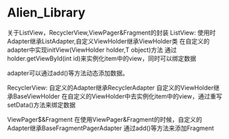 # Alien_Library
关于ListView，RecyclerView,ViewPager&Fragment的封装
ListView:
使用时Adapter继承ListAdapter,自定义ViewHolder继承ViewHolder类
在自定义的adapter中实现initView(ViewHolder holder,T object)方法
通过holder.getViewById(int id)来实例化item中的view，同时可以绑定数据

adapter可以通过add()等方法动态添加数据。

RecyclerView:
自定义的Adapter继承RecyclerAdapter
自定义的ViewHolder继承BaseViewHolder
在自定义的ViewHolder中去实例化item中的view，通过重写setData()方法来绑定数据

ViewPager$&Fragment
在使用ViewPager&Fragment的时候，自定义的Adapter继承BaseFragmentPagerAdapter
通过add()等方法来添加Fragment
